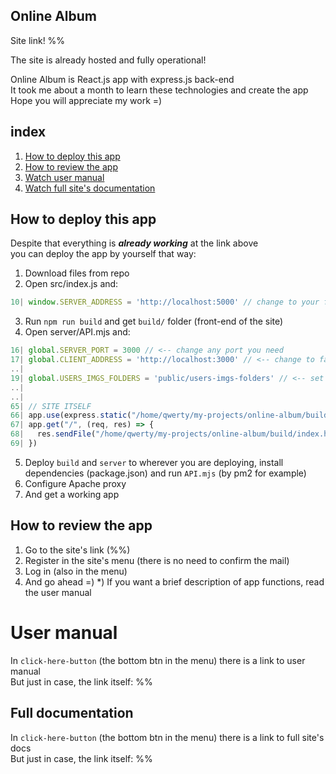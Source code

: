 ## Online Album
Site link! %%

The site is already hosted and fully operational!

Online Album is React.js app with express.js back-end  
It took me about a month to learn these technologies and create the app  
Hope you will appreciate my work =)

## index
1) [How to deploy this app](#how-to-deploy-this-app)
2) [How to review the app](#how-to-review-the-app)
3) [Watch user manual](#user-manual)
4) [Watch full site's documentation](#full-documentation)

## How to deploy this app

Despite that everything is ***already working*** at the link above  
you can deploy the app by yourself that way:

1) Download files from repo
2) Open src/index.js and:
```js
10| window.SERVER_ADDRESS = 'http://localhost:5000' // change to your future site domen (`http://example.com`)
```
3) Run `npm run build` and get `build/` folder (front-end of the site)
4) Open server/API.mjs and:
```js
16| global.SERVER_PORT = 3000 // <-- change any port you need
17| global.CLIENT_ADDRESS = 'http://localhost:3000' // <-- change to false
..|
19| global.USERS_IMGS_FOLDERS = 'public/users-imgs-folders' // <-- set link to *build/users-imgs-folders*
..|
..|
65| // SITE ITSELF
66| app.use(express.static("/home/qwerty/my-projects/online-album/build")) // <-- set abs path to *build*
67| app.get("/", (req, res) => {
68|   res.sendFile("/home/qwerty/my-projects/online-album/build/index.html") // <-- set abs path to *build/index.html*
69| })
```
5) Deploy `build` and `server` to wherever you are deploying, install dependencies (package.json) and run `API.mjs` (by pm2 for example)
6) Configure Apache proxy
7) And get a working app


## How to review the app

1) Go to the site's link (%%)
2) Register in the site's menu (there is no need to confirm the mail)
3) Log in (also in the menu)
4) And go ahead =)
*) If you want a brief description of app functions, read the user manual


# User manual

In `click-here-button` (the bottom btn in the menu) there is a link to user manual   
But just in case, the link itself: %%


## Full documentation

In `click-here-button` (the bottom btn in the menu) there is a link to full site's docs  
But just in case, the link itself: %%
